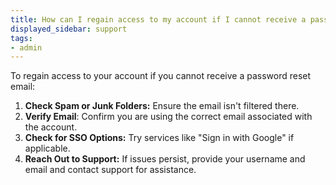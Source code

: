```yaml
---
title: How can I regain access to my account if I cannot receive a password reset email?
displayed_sidebar: support
tags:
- admin
---
```

To regain access to your account if you cannot receive a password reset email:

1. **Check Spam or Junk Folders:** Ensure the email isn't filtered there.
2. **Verify Email**: Confirm you are using the correct email associated with the account.
3. **Check for SSO Options:** Try services like "Sign in with Google" if applicable.
4. **Reach Out to Support:** If issues persist, provide your username and email and contact support for assistance.    